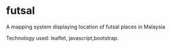 # futsal
A mapping system displaying location of futsal places in Malaysia

Technology used: leaflet, javascript,bootstrap.
